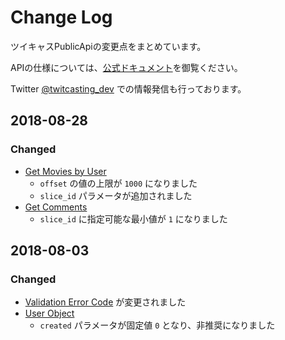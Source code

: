 # Change Log

ツイキャスPublicApiの変更点をまとめています。

APIの仕様については、[公式ドキュメント](https://apiv2-doc.twitcasting.tv/#get-user-info)を御覧ください。

Twitter [@twitcasting_dev](https://twitter.com/twitcasting_dev) での情報発信も行っております。

## 2018-08-28
### Changed
- [Get Movies by User](https://apiv2-doc.twitcasting.tv/#get-movies-by-user)
  - `offset` の値の上限が `1000` になりました
  - `slice_id` パラメータが追加されました
- [Get Comments](https://apiv2-doc.twitcasting.tv/#get-comments)
  - `slice_id` に指定可能な最小値が `1` になりました

## 2018-08-03
### Changed
- [Validation Error Code](https://apiv2-doc.twitcasting.tv/#validation-error-code-1001) が変更されました
- [User Object](https://apiv2-doc.twitcasting.tv/#get-user-info)
  - `created` パラメータが固定値 `0` となり、非推奨になりました

